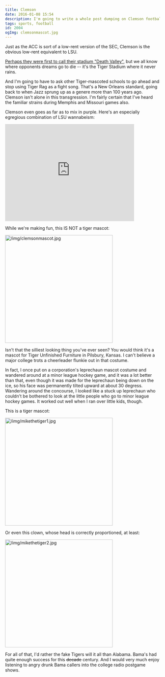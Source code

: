 ```yaml
---
title: Clemson
date: 2016-01-08 15:54
description: I'm going to write a whole post dumping on Clemson football, and then tell you in a single sentence that I want them to win the national championship.
tags: sports, football
id: 2004
ogImg: clemsonmascot.jpg
---
```

Just as the ACC is sort of a low-rent version of the SEC, Clemson is the obvious low-rent equivalent to LSU.

<a href=
"http://www.lsureveille.com/sports/football/which-tiger-team-owns-the-real-death-valley/article_e9576f3a-180a-11e2-bd8e-0019bb30f31a.html" target="_blank">Perhaps they were first to call their stadium "Death Valley"</a>, but we all know where opponents dreams go to die -- it's the Tiger Stadium where it never rains.

And I'm going to have to ask other Tiger-mascoted schools to go ahead and stop using Tiger Rag as a fight song.  That's a New Orleans standard, going back to when Jazz sprung up as a genere more than 100 years ago.  Clemson isn't alone in this transgression.  I'm fairly certain that I've heard the familiar strains during Memphis and Missouri games also.

Clemson even goes as far as to mix in purple.  Here's an especially egregious combination of LSU wannabeism:

<iframe class="centered" width="420" height="315" src="https://www.youtube.com/embed/tqGGf1_MC6Y" frameborder="0" allowfullscreen></iframe>

While we're making fun, this IS NOT a tiger mascot:

<a class="lightview centered" href="/img/clemsonmascot.jpg" data-lightview-caption="" data-lightview-group="group1"><img src="/img/clemsonmascot.jpg" alt="/img/clemsonmascot.jpg" width="350px"><br><span class="caption"></span></a>

Isn't that the silliest looking thing you've ever seen?  You would think it's a mascot for Tiger Unfinished Furniture in Pilsbury, Kansas.  I can't believe a major college trots a cheerleader flunkie out in that costume. 

In fact, I once put on a corporation's leprechaun mascot costume and wandered around at a minor league hockey game, and it was a lot better than that, even though it was made for the leprechaun being down on the ice, so his face was permanently tilted upward at about 30 degress.  Wandering around the concourse, I looked like a stuck up leprechaun who couldn't be bothered to look at the little people who go to minor league hockey games.  It worked out well when I ran over little kids, though.

This is a tiger mascot:

<a class="lightview centered" href="/img/mikethetiger1.jpg" data-lightview-caption="" data-lightview-group="group1"><img src="/img/mikethetiger1.jpg" alt="/img/mikethetiger1.jpg" width="350px"><br><span class="caption"></span></a>

Or even this clown, whose head is correctly proportioned, at least:

<a class="lightview centered" href="/img/mikethetiger2.jpg" data-lightview-caption="" data-lightview-group="group1"><img src="/img/mikethetiger2.jpg" alt="/img/mikethetiger2.jpg" width="350px"><br><span class="caption"></span></a>

For all of that, I'd rather the fake Tigers will it all than Alabama.  Bama's had quite enough success for this <strike>decade</strike> century.  And I would very much enjoy listening to angry drunk Bama callers into the college radio postgame shows.